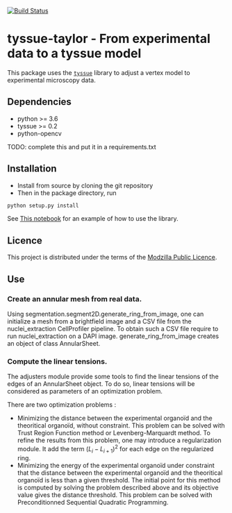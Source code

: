 
[![Build Status](https://api.travis-ci.org/felixquinton/tyssue-taylor.svg?branch=mastersta)](https://travis-ci.org/felixquinton/tyssue-taylor)


# tyssue-taylor - From experimental data to a tyssue model

This package uses the [`tyssue`](https://tyssue.readthedocs.io) library to adjust a vertex model to experimental microscopy data.

## Dependencies

- python >= 3.6
- tyssue >= 0.2
- python-opencv

TODO: complete this and put it in a requirements.txt

## Installation

- Install from source by cloning the git repository
- Then in the package directory, run
```bash
python setup.py install
```

See [This notebook](notebooks/SyntheticMesh.ipynb) for an example of how to use the library.


## Licence

This project is distributed under the terms of the [Modzilla Public Licence](https://www.mozilla.org/en-US/MPL/2.0/).

## Use

### Create an annular mesh from real data.

Using segmentation.segment2D.generate_ring_from_image, one can initialize a
mesh from a brightfield image and a CSV file from the nuclei_extraction CellProfiler
pipeline.
To obtain such a CSV file require to run nuclei_extraction on a DAPI image.
generate_ring_from_image creates an object of class AnnularSheet.

### Compute the linear tensions.

The adjusters module provide some tools to find the linear tensions of the
edges of an AnnularSheet object.
To do so, linear tensions will be considered as parameters of an optimization
problem.

There are two optimization problems :

- Minimizing the distance between the experimental organoïd and the theoritical
organoïd, without constraint. This problem can be solved with Trust Region Function method or Levenberg-Marquardt method. To refine the results from this problem,
one may introduce a regularization module. It add the term $(L_i-L_{i+1})^2$ for each edge on the regularized ring.
- Minimizing the energy of the experimental organoïd under constraint that the
distance between the experimental organoïd and the theoritical organoïd is less
than a given threshold. The initial point for this method is computed by solving the problem described above and its objective value gives the distance threshold. This problem can be solved with Preconditionned Sequential Quadratic Programming.
